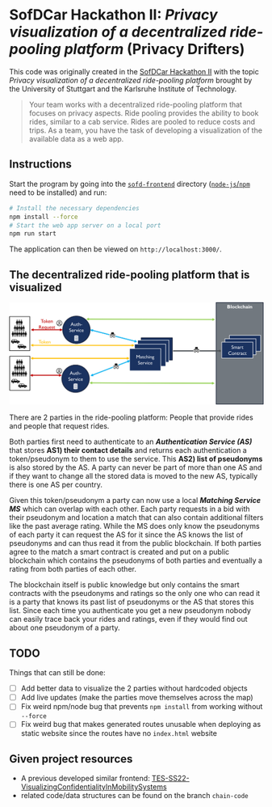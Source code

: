 # SofDCar Hackathon II: *Privacy visualization of a decentralized ride-pooling platform* (Privacy Drifters)

This code was originally created in the [SofDCar Hackathon II](https://sofdcar.de/language/en/sofdcar-hackathon-ii-2/) with the topic *Privacy visualization of a decentralized ride-pooling platform* brought by the University of Stuttgart and the Karlsruhe Institute of Technology.

> Your team works with a decentralized ride-pooling platform that focuses on privacy aspects. Ride pooling provides the ability to book rides, similar to a cab service.
> Rides are pooled to reduce costs and trips.
> As a team, you have the task of developing a visualization of the available data as a web app.

## Instructions

Start the program by going into the [`sofd-frontend`](./sofd-frontend) directory ([`node-js`/`npm`](https://nodejs.org/en/download) need to be installed) and run:

```sh
# Install the necessary dependencies
npm install --force
# Start the web app server on a local port
npm run start
```

The application can then be viewed on `http://localhost:3000/`.

## The decentralized ride-pooling platform that is visualized

![A sketch of how the decentralized ride-pooling platform works](./presentation/ride_pooling_platform_overview.svg)

There are 2 parties in the ride-pooling platform: People that provide rides and people that request rides.

Both parties first need to authenticate to an ***Authentication Service (AS)*** that stores **AS1) their contact details** and returns each authentication a token/pseudonym to them to use the service.
This **AS2) list of pseudonyms** is also stored by the AS.
A party can never be part of more than one AS and if they want to change all the stored data is moved to the new AS, typically there is one AS per country.

Given this token/pseudonym a party can now use a local ***Matching Service MS*** which can overlap with each other.
Each party requests in a bid with their pseudonym and location a match that can also contain additional filters like the past average rating.
While the MS does only know the pseudonyms of each party it can request the AS for it since the AS knows the list of pseudonyms and can thus read it from the public blockchain.
If both parties agree to the match a smart contract is created and put on a public blockchain which contains the pseudonyms of both parties and eventually a rating from both parties of each other.

The blockchain itself is public knowledge but only contains the smart contracts with the pseudonyms and ratings so the only one who can read it is a party that knows its past list of pseudonyms or the AS that stores this list.
Since each time you authenticate you get a new pseudonym nobody can easily trace back your rides and ratings, even if they would find out about one pseudonym of a party.

## TODO

Things that can still be done:

- [ ] Add better data to visualize the 2 parties without hardcoded objects
- [ ] Add live updates (make the parties move themselves across the map)
- [ ] Fix weird npm/node bug that prevents `npm install` from working without `--force`
- [ ] Fix weird bug that makes generated routes unusable when deploying as static website since the routes have no `index.html` website

## Given project resources

- A previous developed similar frontend: [TES-SS22-VisualizingConfidentialityInMobilitySystems](https://github.com/KASTEL-MobilityLab/TES-SS22-VisualizingConfidentialityInMobilitySystems)
- related code/data structures can be found on the branch `chain-code`
